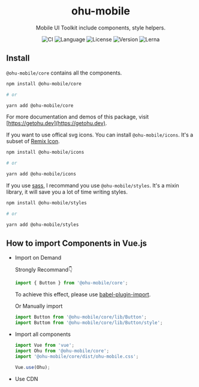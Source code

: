 <p><h1 align="center">ohu-mobile</h1></p>
<p align="center">Mobile UI Toolkit include components, style helpers.</p>
<p align="center">
    <img src="https://img.shields.io/github/workflow/status/jeffwcx/ohu-mobile/Build?style=for-the-badge" alt="CI" />
    <img src="https://img.shields.io/github/languages/top/jeffwcx/ohu-mobile?style=for-the-badge" alt="Language" />
    <img src="https://img.shields.io/github/license/jeffwcx/ohu-mobile?style=for-the-badge" alt="License" />
    <img src="https://img.shields.io/npm/v/@ohu-mobile/core?style=for-the-badge" alt="Version" />
    <img src="https://img.shields.io/github/lerna-json/v/jeffwcx/ohu-mobile?style=for-the-badge" alt="Lerna" />
</p>


## Install

`@ohu-mobile/core`  contains all the components.

```bash
npm install @ohu-mobile/core

# or

yarn add @ohu-mobile/core
```

For more documentation and demos of this package, visit [https://getohu.dev](https://getohu.dev).


If you want to use offical svg icons. You can install `@ohu-mobile/icons`. It's a subset of [Remix Icon](https://remixicon.com/).

```bash
npm install @ohu-mobile/icons

# or

yarn add @ohu-mobile/icons
```

If you use [sass](https://sass-lang.com/), I recommand you use `@ohu-mobile/styles`. It's a mixin library, it will save you a lot of time writing styles.


```bash
npm install @ohu-mobile/styles

# or

yarn add @ohu-mobile/styles
```

## How to import Components in Vue.js

+ Import on Demand

    Strongly Recommand👇

    ```ts
    import { Button } from '@ohu-mobile/core';
    ```
    To achieve this effect, please use [babel-plugin-import](https://github.com/ant-design/babel-plugin-import).

    Or Manually import

    ```ts
    import Button from '@ohu-mobile/core/lib/Button';
    import Buttom from '@ohu-mobile/core/lib/Button/style';
    ```

+ Import all components

    ```ts
    import Vue from 'vue';
    import Ohu from '@ohu-mobile/core';
    import '@ohu-mobile/core/dist/ohu-mobile.css';

    Vue.use(Ohu);
    ```

+ Use CDN



